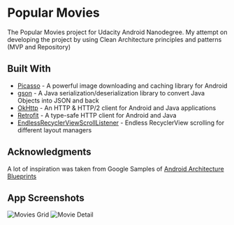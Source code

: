 # Popular Movies

The Popular Movies project for Udacity Android Nanodegree.
My attempt on developing the project by using Clean Architecture principles and patterns (MVP and Repository)

## Built With

* [Picasso](https://square.github.io/picasso/) - A powerful image downloading and caching library for Android
* [gson](https://github.com/google/gson) - A Java serialization/deserialization library to convert Java Objects into JSON and back
* [OkHttp](https://square.github.io/okhttp/) - An HTTP & HTTP/2 client for Android and Java applications
* [Retrofit](https://square.github.io/retrofit/) - A type-safe HTTP client for Android and Java
* [EndlessRecyclerViewScrollListener](https://gist.github.com/nesquena/d09dc68ff07e845cc622) - Endless RecyclerView scrolling for different layout managers

## Acknowledgments

A lot of inspiration was taken from Google Samples of [Android Architecture Blueprints](https://github.com/googlesamples/android-architecture/tree/todo-mvp-clean/)

## App Screenshots
![Movies Grid](https://www.dropbox.com/s/lj8zxmuytlhhld6/MoviesGrid.png?raw=1 "Movies Activity")
![Movie Detail](https://www.dropbox.com/s/hh0mok3odi1gm6d/MovieDetail.png?raw=1 "Movie Detail Activity")